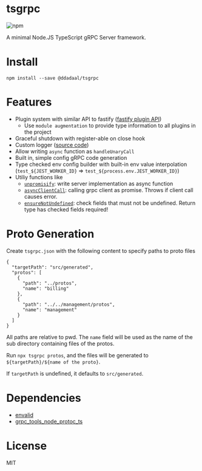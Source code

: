 # tsgrpc

![npm](https://img.shields.io/npm/v/@ddadaal/tsgrpc)

A minimal Node.JS TypeScript gRPC Server framework.

# Install

```
npm install --save @ddadaal/tsgrpc
```

# Features

- Plugin system with similar API to fastify ([fastify plugin API](https://www.fastify.io/docs/latest/Plugins/))
  - Use `module augmentation` to provide type information to all plugins in the project
- Graceful shutdown with register-able on close hook
- Custom logger ([source code](src/log.ts))
- Allow writing `async` function as `handleUnaryCall`
- Built in, simple config gRPC code generation
- Type checked env config builder with built-in env value interpolation (`test_${JEST_WORKER_ID}` => `test_${process.env.JEST_WORKER_ID}`)
- Utiliy functions like 
  - [`unpromisify`](src/utils/async.ts): write server implementation as async function
  - [`asyncClientCall`](src/utils/async.ts): calling grpc client as promise. Throws if client call causes error.
  - [`ensureNotUndefined`](src/utils/validations.ts): check fields that must not be undefined. Return type has checked fields required!

# Proto Generation

Create `tsgrpc.json` with the following content to specify paths to proto files

```
{
  "targetPath": "src/generated",
  "protos": [
    {
      "path": "../protos",
      "name": "billing"
    },
    {
      "path": "../../management/protos",
      "name": "management"
    }
  ]
}
```

All paths are relative to pwd. The `name` field will be used as the name of the sub directory containing files of the protos.

Run `npx tsgrpc protos`, and the files will be generated to `${targetPath}/${name of the proto}`.

If `targetPath` is undefined, it defaults to `src/generated`.

# Dependencies

- [envalid](https://github.com/af/envalid)
- [grpc_tools_node_protoc_ts](https://github.com/agreatfool/grpc_tools_node_protoc_ts)

# License 

MIT